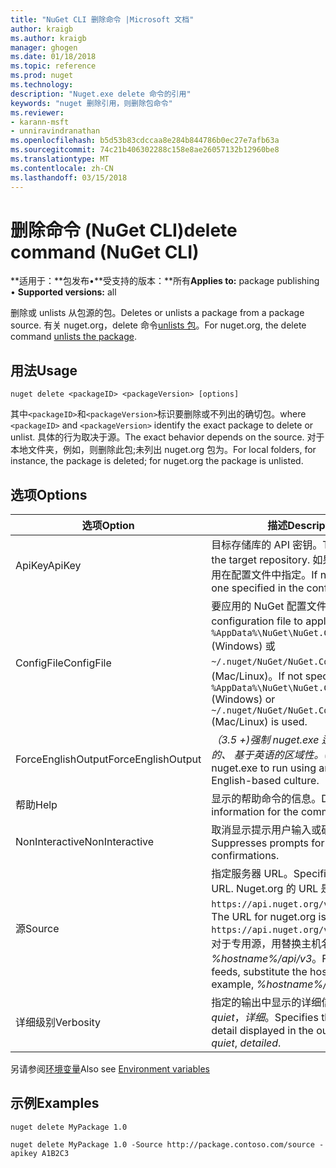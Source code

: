 ```yaml
---
title: "NuGet CLI 删除命令 |Microsoft 文档"
author: kraigb
ms.author: kraigb
manager: ghogen
ms.date: 01/18/2018
ms.topic: reference
ms.prod: nuget
ms.technology: 
description: "Nuget.exe delete 命令的引用"
keywords: "nuget 删除引用，则删除包命令"
ms.reviewer:
- karann-msft
- unniravindranathan
ms.openlocfilehash: b5d53b83cdccaa8e284b844786b0ec27e7afb63a
ms.sourcegitcommit: 74c21b406302288c158e8ae26057132b12960be8
ms.translationtype: MT
ms.contentlocale: zh-CN
ms.lasthandoff: 03/15/2018
---
```

# <a name="delete-command-nuget-cli"></a><span data-ttu-id="93fc2-104">删除命令 (NuGet CLI)</span><span class="sxs-lookup"><span data-stu-id="93fc2-104">delete command (NuGet CLI)</span></span>

<span data-ttu-id="93fc2-105">**适用于：**包发布&bullet;**受支持的版本：**所有</span><span class="sxs-lookup"><span data-stu-id="93fc2-105">**Applies to:** package publishing &bullet; **Supported versions:** all</span></span>

<span data-ttu-id="93fc2-106">删除或 unlists 从包源的包。</span><span class="sxs-lookup"><span data-stu-id="93fc2-106">Deletes or unlists a package from a package source.</span></span> <span data-ttu-id="93fc2-107">有关 nuget.org，delete 命令[unlists 包](../policies/deleting-packages.md)。</span><span class="sxs-lookup"><span data-stu-id="93fc2-107">For nuget.org, the delete command [unlists the package](../policies/deleting-packages.md).</span></span>

## <a name="usage"></a><span data-ttu-id="93fc2-108">用法</span><span class="sxs-lookup"><span data-stu-id="93fc2-108">Usage</span></span>

```cli
nuget delete <packageID> <packageVersion> [options]
```

<span data-ttu-id="93fc2-109">其中`<packageID>`和`<packageVersion>`标识要删除或不列出的确切包。</span><span class="sxs-lookup"><span data-stu-id="93fc2-109">where `<packageID>` and `<packageVersion>` identify the exact package to delete or unlist.</span></span> <span data-ttu-id="93fc2-110">具体的行为取决于源。</span><span class="sxs-lookup"><span data-stu-id="93fc2-110">The exact behavior depends on the source.</span></span> <span data-ttu-id="93fc2-111">对于本地文件夹，例如，则删除此包;未列出 nuget.org 包为。</span><span class="sxs-lookup"><span data-stu-id="93fc2-111">For local folders, for instance, the package is deleted; for nuget.org the package is unlisted.</span></span>

## <a name="options"></a><span data-ttu-id="93fc2-112">选项</span><span class="sxs-lookup"><span data-stu-id="93fc2-112">Options</span></span>

| <span data-ttu-id="93fc2-113">选项</span><span class="sxs-lookup"><span data-stu-id="93fc2-113">Option</span></span> | <span data-ttu-id="93fc2-114">描述</span><span class="sxs-lookup"><span data-stu-id="93fc2-114">Description</span></span> |
| --- | --- |
| <span data-ttu-id="93fc2-115">ApiKey</span><span class="sxs-lookup"><span data-stu-id="93fc2-115">ApiKey</span></span> | <span data-ttu-id="93fc2-116">目标存储库的 API 密钥。</span><span class="sxs-lookup"><span data-stu-id="93fc2-116">The API key for the target repository.</span></span> <span data-ttu-id="93fc2-117">如果不存在，则使用在配置文件中指定。</span><span class="sxs-lookup"><span data-stu-id="93fc2-117">If not present, the one specified in the config file is used.</span></span> |
| <span data-ttu-id="93fc2-118">ConfigFile</span><span class="sxs-lookup"><span data-stu-id="93fc2-118">ConfigFile</span></span> | <span data-ttu-id="93fc2-119">要应用的 NuGet 配置文件。</span><span class="sxs-lookup"><span data-stu-id="93fc2-119">The NuGet configuration file to apply.</span></span> <span data-ttu-id="93fc2-120">如果未指定， `%AppData%\NuGet\NuGet.Config` (Windows) 或`~/.nuget/NuGet/NuGet.Config`使用 (Mac/Linux)。</span><span class="sxs-lookup"><span data-stu-id="93fc2-120">If not specified, `%AppData%\NuGet\NuGet.Config` (Windows) or `~/.nuget/NuGet/NuGet.Config` (Mac/Linux) is used.</span></span>|
| <span data-ttu-id="93fc2-121">ForceEnglishOutput</span><span class="sxs-lookup"><span data-stu-id="93fc2-121">ForceEnglishOutput</span></span> | <span data-ttu-id="93fc2-122">*（3.5 +)*强制 nuget.exe 运行使用固定的、 基于英语的区域性。</span><span class="sxs-lookup"><span data-stu-id="93fc2-122">*(3.5+)* Forces nuget.exe to run using an invariant, English-based culture.</span></span> |
| <span data-ttu-id="93fc2-123">帮助</span><span class="sxs-lookup"><span data-stu-id="93fc2-123">Help</span></span> | <span data-ttu-id="93fc2-124">显示的帮助命令的信息。</span><span class="sxs-lookup"><span data-stu-id="93fc2-124">Displays help information for the command.</span></span> |
| <span data-ttu-id="93fc2-125">NonInteractive</span><span class="sxs-lookup"><span data-stu-id="93fc2-125">NonInteractive</span></span> | <span data-ttu-id="93fc2-126">取消显示提示用户输入或确认。</span><span class="sxs-lookup"><span data-stu-id="93fc2-126">Suppresses prompts for user input or confirmations.</span></span> |
| <span data-ttu-id="93fc2-127">源</span><span class="sxs-lookup"><span data-stu-id="93fc2-127">Source</span></span> | <span data-ttu-id="93fc2-128">指定服务器 URL。</span><span class="sxs-lookup"><span data-stu-id="93fc2-128">Specifies the server URL.</span></span> <span data-ttu-id="93fc2-129">Nuget.org 的 URL 是`https://api.nuget.org/v3/index.json`。</span><span class="sxs-lookup"><span data-stu-id="93fc2-129">The URL for nuget.org is `https://api.nuget.org/v3/index.json`.</span></span> <span data-ttu-id="93fc2-130">对于专用源，用替换主机名，例如， *%hostname%/api/v3*。</span><span class="sxs-lookup"><span data-stu-id="93fc2-130">For private feeds, substitute the host name, for example, *%hostname%/api/v3*.</span></span> |
| <span data-ttu-id="93fc2-131">详细级别</span><span class="sxs-lookup"><span data-stu-id="93fc2-131">Verbosity</span></span> | <span data-ttu-id="93fc2-132">指定的输出中显示的详细信息量：*正常*， *quiet*，*详细*。</span><span class="sxs-lookup"><span data-stu-id="93fc2-132">Specifies the amount of detail displayed in the output: *normal*, *quiet*, *detailed*.</span></span> |

<span data-ttu-id="93fc2-133">另请参阅[环境变量](cli-ref-environment-variables.md)</span><span class="sxs-lookup"><span data-stu-id="93fc2-133">Also see [Environment variables](cli-ref-environment-variables.md)</span></span>

## <a name="examples"></a><span data-ttu-id="93fc2-134">示例</span><span class="sxs-lookup"><span data-stu-id="93fc2-134">Examples</span></span>

```cli
nuget delete MyPackage 1.0

nuget delete MyPackage 1.0 -Source http://package.contoso.com/source -apikey A1B2C3
```
